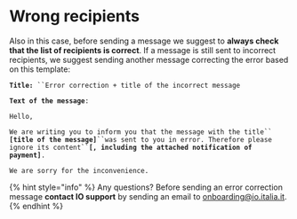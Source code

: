 # Wrong recipients

Also in this case, before sending a message we suggest to **always check that the list of recipients is correct**. If a message is still sent to incorrect recipients, we suggest sending another message correcting the error based on this template:

**`Title:`**` ``Error correction + title of the incorrect message`

**`Text of the message`**`:`

`Hello,`

`We are writing you to inform you that the message with the title`` `**`[title of the message]`**` ``was sent to you in error. Therefore please ignore its content`` `**`[, including the attached notification of payment]`**`.`

`We are sorry for the inconvenience.`

{% hint style="info" %}
Any questions? Before sending an error correction message **contact IO support** by sending an email to [onboarding@io.italia.it](mailto:onboarding@io.italia.it).
{% endhint %}
